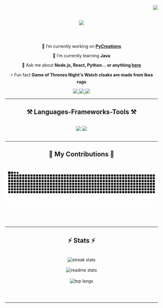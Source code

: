 <img align="right" src="https://visitor-badge.laobi.icu/badge?page_id=Oronno03.Oronno03" />

<h1 align="center">
    <img src="https://readme-typing-svg.herokuapp.com/?font=Righteous&size=35&center=true&vCenter=true&width=500&height=70&duration=4000&lines=Hi+There!+👋;+I'm+Intiser+Zaman!;" />
</h1>

<h3 align="center"></h3>

<br/>

<div align="center">
 
 🔭 I’m currently working on **[PyCreations](https://github.com/Oronno03/PyCreations)**
 
 🌱 I’m currently learning **Java**

💬 Ask me about **Node.js, React, Python... or anything [here](https://github.com/Oronno03/Oronno03/issues)**

⚡ Fun fact **Game of Thrones Night's Watch cloaks are made from Ikea rugs**

 </div>
 
<div align="center"> 
  <a href="mailto:iz.oronno@gmail.com">
    <img src="https://img.shields.io/badge/Gmail-333333?style=for-the-badge&logo=gmail&logoColor=red" />
  </a>
  <a href="https://www.linkedin.com/in/intiser-zaman-oronno-511127319/" target="_blank">
    <img src="https://img.shields.io/badge/LinkedIn-0077B5?style=for-the-badge&logo=linkedin&logoColor=white" target="_blank" />
  </a>
  <a href="https://intiserzaman.netlify.app" target="_blank">
     <img src="https://img.shields.io/badge/Portfolio-FF5722?style=for-the-badge&logo=todoist&logoColor=white" target="_blank" /> <!-- sqlite, safari, google-chrome are other good icon options -->
  </a>
</div>

 <hr/>
 
<h2 align="center">⚒️ Languages-Frameworks-Tools ⚒️</h2>
<br/>
<div align="center">
    <img src="https://skillicons.dev/icons?i=react,html,css,vscode,github,tailwind,git" />
    <img src="https://skillicons.dev/icons?i=nodejs,python,javascript,typescript,mongodb,java,nextjs,flask,django" /><br>
</div>

<br/>
<hr/>

<div align="center">
  <h2>🐍 My Contributions 🐍</h2>
  <br>
  <img alt="snake eating my contributions" src="https://raw.githubusercontent.com/Oronno03/Oronno03/output/github-contribution-grid-snake.svg" />
  
  <br/><br/><br/>
</div>

<hr/>

<h2 align="center">⚡ Stats ⚡</h2>
<br>
<div align=center>
  <img width=500 src="https://streak-stats.demolab.com/?user=Oronno03&count_private=true&theme=react&border_radius=10" alt="streak stats"/>
  <br/>
  <br/>
  <img width=500 src="https://github-readme-stats.vercel.app/api?username=Oronno1003&count_private=true&show_icons=true&theme=react&rank_icon=github&border_radius=10" alt="readme stats" />
  <br/>
  <br/>
  <img width=500 align="center" src="https://github-readme-stats.vercel.app/api/top-langs/?username=Oronno03&hide=HTML&langs_count=8&layout=compact&theme=react&border_radius=10&size_weight=0.5&count_weight=0.5&exclude_repo=github-readme-stats" alt="top langs" />
</div>

<br/><br/>

<hr/>

<br/>
